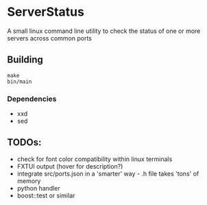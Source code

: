 # ServerStatus

A small linux command line utility to check the status of one or more servers across common ports

## Building
```
make
bin/main
```

### Dependencies
- xxd
- sed


## TODOs:
- check for font color compatibility within linux terminals
- FXTUI output (hover for description?)
- integrate src/ports.json in a 'smarter' way - .h file takes 'tons' of memory
- python handler
- boost::test or similar